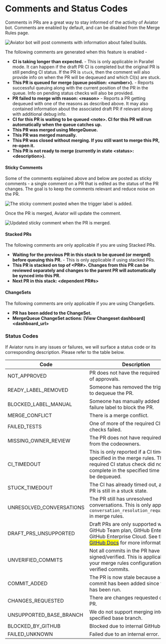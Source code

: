 # Comments and Status Codes

Comments in PRs are a great way to stay informed of the activity of Aviator bot. Comments are enabled by default, and can be disabled from the Merge Rules page.&#x20;

![Aviator bot will post comments with information about failed builds.](<../.gitbook/assets/Screen Shot 2022-05-23 at 5.33.50 PM.png>)

The following comments are generated when this feature is enabled -

* **CI is taking longer than expected.** - This is only applicable in Parallel mode. It can happen if the draft PR CI is completed but the original PR is still pending CI status. If the PR is `stuck`, then the comment will also provide info on when the PR will be dequeued and which CI(s) are stuck.
* **This PR is queued for merge (queue position: \<number>).** - Reports successful queuing along with the current position of the PR in the queue. Info on pending status checks will also be provided.
* **PR failed to merge with reason: \<reason>** - Reports a PR getting dequeued with one of the reasons as described above. It may also contained information about the associated draft PR if relevant along with additional debug info.
* **CI for this PR is waiting to be queued \<note>. CI for this PR will run automatically when the queue catches up.**
* **This PR was merged using MergeQueue.**
* **This PR was merged manually.**
* **This PR was closed without merging. If you still want to merge this PR, re-open it.**
* **This PR is not ready to merge (currently in state \<status>: \<description>).**

#### Sticky Comments

Some of the comments explained above and below are posted as sticky comments - a single comment on a PR that is edited as the status of the PR changes. The goal is to keep the comments relevant and reduce noise on the PR.

![The sticky comment posted when the trigger label is added.](<../.gitbook/assets/Screen Shot 2022-05-23 at 5.37.18 PM.png>)

Once the PR is merged, Aviator will update the comment.

![Updated sticky comment when the PR is merged.](<../.gitbook/assets/Screen Shot 2022-05-23 at 5.32.41 PM.png>)

#### Stacked PRs

The following comments are only applicable if you are using Stacked PRs.

* **Waiting for the previous PR in this stack to be queued (or merged) before queuing this PR.** - This is only applicable if using stacked PRs.
* **This PR is stacked on top of \<PR#>. Changes from this PR can be reviewed separately and changes to the parent PR will automatically be synced into this PR.**
* **Next PR in this stack: \<dependent PR#s>**

#### ChangeSets

The following comments are only applicable if you are using ChangeSets.

* **PR has been added to the ChangeSet.**
* **MergeQueue ChangeSet actions: \[View Changeset dashboard]\<dashboard\_url>**

### Status Codes

If Aviator runs in any issues or failures, we will surface a status code or its corresponding description. Please refer to the table below.

| Code                      | Description                                                                                                                                                                                                                                                                                                                                            |
| ------------------------- | ------------------------------------------------------------------------------------------------------------------------------------------------------------------------------------------------------------------------------------------------------------------------------------------------------------------------------------------------------ |
| NOT\_APPROVED             | PR does not have the required number of approvals.                                                                                                                                                                                                                                                                                                     |
| READY\_LABEL\_REMOVED     | Someone has removed the trigger label to dequeue the PR.                                                                                                                                                                                                                                                                                               |
| BLOCKED\_LABEL\_MANUAL    | Someone has manually added the failure label to block the PR.                                                                                                                                                                                                                                                                                          |
| MERGE\_CONFLICT           | There is a merge conflict.                                                                                                                                                                                                                                                                                                                             |
| FAILED\_TESTS             | One of more of the required CI status checks failed.                                                                                                                                                                                                                                                                                                   |
| MISSING\_OWNER\_REVIEW    | The PR does not have required reviews from the codeowners.                                                                                                                                                                                                                                                                                             |
| CI\_TIMEDOUT              | This is only reported if a CI timeout is specified in the merge rules. The PR's required CI status check did not complete in the specified time and will be dequeued.                                                                                                                                                                                  |
| STUCK\_TIMEDOUT           | The CI has already timed out, and the PR is still in a stuck state.                                                                                                                                                                                                                                                                                    |
| UNRESOLVED\_CONVERSATIONS | The PR still has unresolved conversations. This is only applicable if `conversation_resolution_required=true` in merge rules.                                                                                                                                                                                                                          |
| DRAFT\_PRS\_UNSUPPORTED   | Draft PRs are only supported with a GitHub Team plan, GitHub Enterprise, or GitHub Enterprise Cloud. See the [<mark style="color:blue;">GitHub Docs</mark>](https://docs.github.com/en/pull-requests/collaborating-with-pull-requests/proposing-changes-to-your-work-with-pull-requests/about-pull-requests#draft-pull-requests) for more information. |
| UNVERIFIED\_COMMITS       | Not all commits in the PR have been signed/verified. This is applicable if your merge rules configuration requires verified commits.                                                                                                                                                                                                                   |
| COMMIT\_ADDED             | The PR is now stale because a new commit has been added since the CI has been run.                                                                                                                                                                                                                                                                     |
| CHANGES\_REQUESTED        | There are changes requested on the PR.                                                                                                                                                                                                                                                                                                                 |
| UNSUPPORTED\_BASE\_BRANCH | We do not support merging into the specified base branch.                                                                                                                                                                                                                                                                                              |
| BLOCKED\_BY\_GITHUB       | Blocked due to internal GitHub reasons.                                                                                                                                                                                                                                                                                                                |
| FAILED\_UNKNOWN           | Failed due to an internal error.                                                                                                                                                                                                                                                                                                                       |
